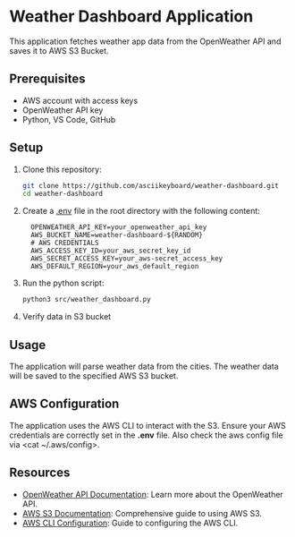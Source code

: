 # Weather Dashboard Application

This application fetches weather app data from the OpenWeather API and saves it to AWS S3 Bucket.

## Prerequisites

- AWS account with access keys
- OpenWeather API key
- Python, VS Code, GitHub

## Setup

1. Clone this repository:
    ```sh
    git clone https://github.com/asciikeyboard/weather-dashboard.git
    cd weather-dashboard
    ```

2. Create a [.env](https://dotenvx.com/docs/env-file) file in the root directory with the following content:

    ```properties
      OPENWEATHER_API_KEY=your_openweather_api_key
      AWS_BUCKET_NAME=weather-dashboard-${RANDOM}
      # AWS CREDENTIALS
      AWS_ACCESS_KEY_ID=your_aws_secret_key_id
      AWS_SECRET_ACCESS_KEY=your_aws-secret_access_key
      AWS_DEFAULT_REGION=your_aws_default_region
    ```

3. Run the python script:

    ```sh
    python3 src/weather_dashboard.py
    ```

4. Verify data in S3 bucket

## Usage 

The application will parse weather data from the cities. The weather data will be saved to the specified AWS S3 bucket.

## AWS Configuration

The application uses the AWS CLI to interact with the S3. Ensure your AWS credentials are correctly set in the **.env** file. Also check the aws config file via <cat ~/.aws/config>.

## Resources

- [OpenWeather API Documentation](https://openweathermap.org/api): Learn more about the OpenWeather API.
- [AWS S3 Documentation](https://docs.aws.amazon.com/s3/index.html): Comprehensive guide to using AWS S3.
- [AWS CLI Configuration](https://docs.aws.amazon.com/cli/latest/userguide/cli-configure-files.html): Guide to configuring the AWS CLI.
